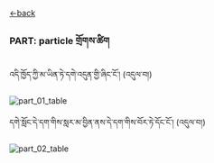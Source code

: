 [<-back](bo/ཚིག་གཤིས་/UD_POS.md)

### PART: particle གྲོགས་ཚིག
འདི་ཁྱོད་ཀྱི་མ་ཡིན་ཏེ་དགེ་འདུན་གྱི་ཞིང་ངོ་། (འདུལ་བ།)

![part_01_table](../../bo/table_images/PART_01.png)

དགེ་སློང་དེ་དག་གིས་སླར་མ་བྱིན་ནས་དེ་དག་གིས་བོར་ཏེ་དོང་ངོ་། (འདུལ་བ།)

![part_02_table](../../bo/table_images/PART_02.png)